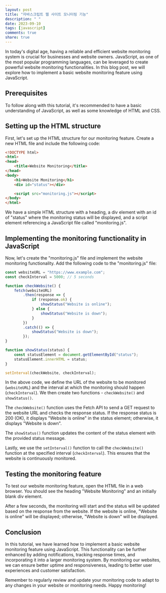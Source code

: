 ```yaml
---
layout: post
title: "자바스크립트 웹 사이트 모니터링 기능"
description: " "
date: 2023-09-10
tags: [javascript]
comments: true
share: true
---
```


In today's digital age, having a reliable and efficient website monitoring system is crucial for businesses and website owners. JavaScript, as one of the most popular programming languages, can be leveraged to create powerful website monitoring functionalities. In this blog post, we will explore how to implement a basic website monitoring feature using JavaScript.

## Prerequisites

To follow along with this tutorial, it's recommended to have a basic understanding of JavaScript, as well as some knowledge of HTML and CSS.

## Setting up the HTML structure

First, let's set up the HTML structure for our monitoring feature. Create a new HTML file and include the following code:

```html
<!DOCTYPE html>
<html>
<head>
    <title>Website Monitoring</title>
</head>
<body>
    <h1>Website Monitoring</h1>
    <div id="status"></div>

    <script src="monitoring.js"></script>
</body>
</html>
```

We have a simple HTML structure with a heading, a div element with an id of "status" where the monitoring status will be displayed, and a script element referencing a JavaScript file called "monitoring.js".

## Implementing the monitoring functionality in JavaScript

Now, let's create the "monitoring.js" file and implement the website monitoring functionality. Add the following code to the "monitoring.js" file:

```javascript
const websiteURL = "https://www.example.com";
const checkInterval = 5000; // 5 seconds

function checkWebsite() {
    fetch(websiteURL)
        .then(response => {
            if (response.ok) {
                showStatus("Website is online");
            } else {
                showStatus("Website is down");
            }
        })
        .catch(() => {
            showStatus("Website is down");
        });
}

function showStatus(status) {
    const statusElement = document.getElementById("status");
    statusElement.innerHTML = status;
}

setInterval(checkWebsite, checkInterval);
```

In the above code, we define the URL of the website to be monitored (`websiteURL`) and the interval at which the monitoring should happen (`checkInterval`). We then create two functions - `checkWebsite()` and `showStatus()`.

The `checkWebsite()` function uses the Fetch API to send a GET request to the website URL and checks the response status. If the response status is 200 (OK), it displays "Website is online" in the status element; otherwise, it displays "Website is down".

The `showStatus()` function updates the content of the status element with the provided status message.

Lastly, we use the `setInterval()` function to call the `checkWebsite()` function at the specified interval (`checkInterval`). This ensures that the website is continuously monitored.

## Testing the monitoring feature

To test our website monitoring feature, open the HTML file in a web browser. You should see the heading "Website Monitoring" and an initially blank div element.

After a few seconds, the monitoring will start and the status will be updated based on the response from the website. If the website is online, "Website is online" will be displayed; otherwise, "Website is down" will be displayed.

## Conclusion

In this tutorial, we have learned how to implement a basic website monitoring feature using JavaScript. This functionality can be further enhanced by adding notifications, tracking response times, and incorporating it into a larger monitoring system. By monitoring our websites, we can ensure better uptime and responsiveness, leading to better user experiences and customer satisfaction.

Remember to regularly review and update your monitoring code to adapt to any changes in your website or monitoring needs. Happy monitoring!